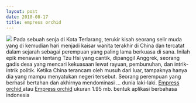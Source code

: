 ```yaml
---
layout: post
date: 2010-08-17
title: empress orchid
---
```


<img src="https://4.bp.blogspot.com/_bj8tnXfvl9Y/S6_zHUnxyMI/AAAAAAAABUo/I3OKPXEWyqQ/s200/eo.jpg" />
Pada sebuah senja di Kota Terlarang, terukir kisah seorang selir muda yang di kemudian hari menjadi kaisar wanita terakhir di China dan tercatat dalam sejarah sebagai perempuan yang paling lama berkuasa di sana. 
Inilah epik menawan tentang Tzu Hsi yang cantik, dipanggil Anggrek, seorang gadis desa yang mencari kekuasaan lewat rayuan, pembunuhan, dan intrik-intrik politik. Ketika China terancam oleh musuh dari luar, tampaknya hanya dia yang mampu menyatukan negeri tersebut. 
Seorang perempuan yang berhasil bertahan dan akhirnya mendominasi ... dunia laki-laki.
<a href="https://downloads.ziddu.com/downloadfile/2607981/Ebook-EmpressOrchid.exe.html">Empress orchid </a> atau
<a href="https://www.4shared.com/file/89622924/2b9d39f1/Empress_Orchid.html">Empress orchid</a> ukuran 1.95 mb. bentuk aplikasi berbahasa indonesia
